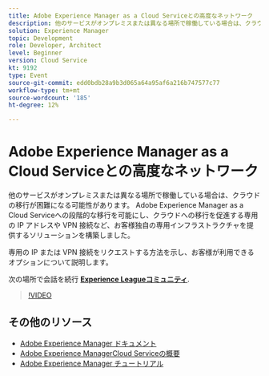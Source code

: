 ```yaml
---
title: Adobe Experience Manager as a Cloud Serviceとの高度なネットワーク
description: 他のサービスがオンプレミスまたは異なる場所で稼働している場合は、クラウドの移行が困難になる可能性があります。 Adobe Experience Manager as a Cloud Serviceへの段階的な移行を可能にし、クラウドへの移行を促進する専用の IP アドレスや VPN 接続など、お客様独自の専用インフラストラクチャを提供するソリューションを構築しました。
solution: Experience Manager
topic: Development
role: Developer, Architect
level: Beginner
version: Cloud Service
kt: 9192
type: Event
source-git-commit: edd0bdb28a9b3d065a64a95af6a216b747577c77
workflow-type: tm+mt
source-wordcount: '185'
ht-degree: 12%

---
```


# Adobe Experience Manager as a Cloud Serviceとの高度なネットワーク

他のサービスがオンプレミスまたは異なる場所で稼働している場合は、クラウドの移行が困難になる可能性があります。  Adobe Experience Manager as a Cloud Serviceへの段階的な移行を可能にし、クラウドへの移行を促進する専用の IP アドレスや VPN 接続など、お客様独自の専用インフラストラクチャを提供するソリューションを構築しました。

専用の IP または VPN 接続をリクエストする方法を示し、お客様が利用できるオプションについて説明します。

次の場所で会話を続行 **[Experience Leagueコミュニティ](https://adobe.ly/3EUTdAo)**.

>[!VIDEO](https://video.tv.adobe.com/v/337898/?quality=12&learn=on&hidetitle=true)

## その他のリソース

- [Adobe Experience Manager ドキュメント](https://experienceleague.adobe.com/docs/experience-manager-cloud-service.html?lang=ja)
- [Adobe Experience ManagerCloud Serviceの概要](https://experienceleague.adobe.com/docs/experience-manager-cloud-service/overview/home.html?lang=ja)
- [Adobe Experience Manager チュートリアル](https://experienceleague.adobe.com/docs/experience-manager-tutorials.html?lang=ja)
